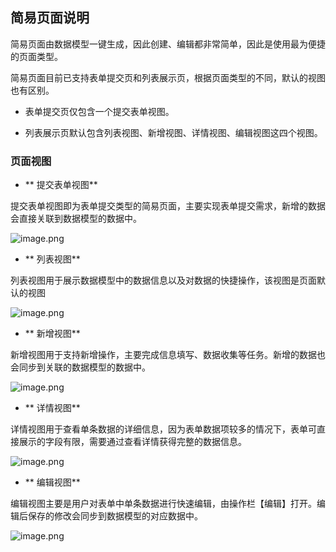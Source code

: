 ## 简易页面说明

简易页面由数据模型一键生成，因此创建、编辑都非常简单，因此是使用最为便捷的页面类型。

简易页面目前已支持表单提交页和列表展示页，根据页面类型的不同，默认的视图也有区别。

- 表单提交页仅包含一个提交表单视图。

- 列表展示页默认包含列表视图、新增视图、详情视图、编辑视图这四个视图。

### 页面视图

- ** 提交表单视图**

提交表单视图即为表单提交类型的简易页面，主要实现表单提交需求，新增的数据会直接关联到数据模型的数据中。

![image.png](https://bce.bdstatic.com/doc/bce-doc/ISUDA/image_2114449.png)

- ** 列表视图**

列表视图用于展示数据模型中的数据信息以及对数据的快捷操作，该视图是页面默认的视图

![image.png](https://bce.bdstatic.com/doc/bce-doc/ISUDA/image_fd14458.png)

- ** 新增视图**

新增视图用于支持新增操作，主要完成信息填写、数据收集等任务。新增的数据也会同步到关联的数据模型的数据中。

![image.png](https://bce.bdstatic.com/doc/bce-doc/ISUDA/image_a07d1a6.png)

- ** 详情视图**

详情视图用于查看单条数据的详细信息，因为表单数据项较多的情况下，表单可直接展示的字段有限，需要通过查看详情获得完整的数据信息。

![image.png](https://bce.bdstatic.com/doc/bce-doc/ISUDA/image_95d8ee3.png)

- ** 编辑视图**

编辑视图主要是用户对表单中单条数据进行快速编辑，由操作栏【编辑】打开。编辑后保存的修改会同步到数据模型的对应数据中。

![image.png](https://bce.bdstatic.com/doc/bce-doc/ISUDA/image_0bc2d39.png)
